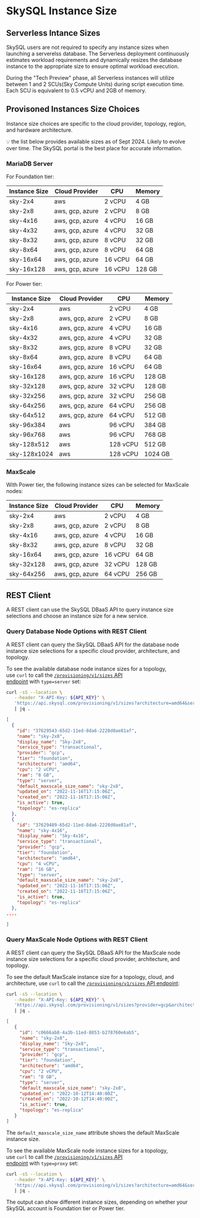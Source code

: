 # SkySQL Instance Size 

## Serverless Intance Sizes


SkySQL users are not required to specify any instance sizes when launching a serverelss database. 
The Serverless deployment continuously estimates workload requirements and dynamically resizes the database instance to the appropriate size to ensure optimal workload execution.

During the "Tech Preview" phase, all Serverless instances will utilize between 1 and 2 SCUs(Sky Compute Units) during script execution time. Each SCU is equivalent to 0.5 vCPU and 2GB of memory.

## Provisoned Instances Size Choices

Instance size choices are specific to the cloud provider, topology, region, and hardware architecture.

<aside>
💡 the list below provides available sizes as of Sept 2024. Likely to evolve over time. The SkySQL portal is the best place for accurate information.
</aside>

### MariaDB Server

For Foundation tier:

| Instance Size | Cloud Provider | CPU | Memory |
| --- | --- | --- | --- |
| sky-2x4 | aws | 2 vCPU | 4 GB |
| sky-2x8 | aws, gcp, azure | 2 vCPU | 8 GB |
| sky-4x16 | aws, gcp, azure | 4 vCPU | 16 GB |
| sky-4x32 | aws, gcp, azure | 4 vCPU | 32 GB |
| sky-8x32 | aws, gcp, azure | 8 vCPU | 32 GB |
| sky-8x64 | aws, gcp, azure | 8 vCPU | 64 GB |
| sky-16x64 | aws, gcp, azure | 16 vCPU | 64 GB |
| sky-16x128 | aws, gcp, azure | 16 vCPU | 128 GB |

For Power tier:

| Instance Size | Cloud Provider | CPU | Memory |
| --- | --- | --- | --- |
| sky-2x4 | aws | 2 vCPU | 4 GB |
| sky-2x8 | aws, gcp, azure | 2 vCPU | 8 GB |
| sky-4x16 | aws, gcp, azure | 4 vCPU | 16 GB |
| sky-4x32 | aws, gcp, azure | 4 vCPU | 32 GB |
| sky-8x32 | aws, gcp, azure | 8 vCPU | 32 GB |
| sky-8x64 | aws, gcp, azure | 8 vCPU | 64 GB |
| sky-16x64 | aws, gcp, azure | 16 vCPU | 64 GB |
| sky-16x128 | aws, gcp, azure | 16 vCPU | 128 GB |
| sky-32x128 | aws, gcp, azure | 32 vCPU | 128 GB |
| sky-32x256 | aws, gcp, azure | 32 vCPU | 256 GB |
| sky-64x256 | aws, gcp, azure | 64 vCPU | 256 GB |
| sky-64x512 | aws, gcp, azure | 64 vCPU | 512 GB |
| sky-96x384 | aws | 96 vCPU | 384 GB |
| sky-96x768 | aws | 96 vCPU | 768 GB |
| sky-128x512 | aws | 128 vCPU | 512 GB |
| sky-128x1024 | aws | 128 vCPU | 1024 GB |

### **MaxScale**

With Power tier, the following instance sizes can be selected for MaxScale nodes:

| Instance Size | Cloud Provider | CPU | Memory |
| --- | --- | --- | --- |
| sky-2x4 | aws | 2 vCPU | 4 GB |
| sky-2x8 | aws, gcp, azure | 2 vCPU | 8 GB |
| sky-4x16 | aws, gcp, azure | 4 vCPU | 16 GB |
| sky-8x32 | aws, gcp, azure | 8 vCPU | 32 GB |
| sky-16x64 | aws, gcp, azure | 16 vCPU | 64 GB |
| sky-32x128 | aws, gcp, azure | 32 vCPU | 128 GB |
| sky-64x256 | aws, gcp, azure | 64 vCPU | 256 GB |

## REST Client

A REST client can use the SkySQL DBaaS API to query instance size selections and choose an instance size for a new service.

### **Query Database Node Options with REST Client**

A REST client can query the SkySQL DBaaS API for the database node instance size selections for a specific cloud provider, architecture, and topology.

To see the available database node instance sizes for a topology, use `curl` to call the [`/provisioning/v1/sizes` API endpoint](https://apidocs.skysql.com/#/Offering/get_provisioning_v1_sizes) with `type=server` set:

```bash
curl -sS --location \
   --header "X-API-Key: ${API_KEY}" \
   'https://api.skysql.com/provisioning/v1/sizes?architecture=amd64&service_type=transactional&provider=gcp&topology=es-replica&type=server' \
   | jq .
```

```json
[
  {
    "id": "37629543-65d2-11ed-8da6-2228d0ae81af",
    "name": "sky-2x8",
    "display_name": "Sky-2x8",
    "service_type": "transactional",
    "provider": "gcp",
    "tier": "foundation",
    "architecture": "amd64",
    "cpu": "2 vCPU",
    "ram": "8 GB",
    "type": "server",
    "default_maxscale_size_name": "sky-2x8",
    "updated_on": "2022-11-16T17:15:06Z",
    "created_on": "2022-11-16T17:15:06Z",
    "is_active": true,
    "topology": "es-replica"
  },
  {
    "id": "37629489-65d2-11ed-8da6-2228d0ae81af",
    "name": "sky-4x16",
    "display_name": "Sky-4x16",
    "service_type": "transactional",
    "provider": "gcp",
    "tier": "foundation",
    "architecture": "amd64",
    "cpu": "4 vCPU",
    "ram": "16 GB",
    "type": "server",
    "default_maxscale_size_name": "sky-2x8",
    "updated_on": "2022-11-16T17:15:06Z",
    "created_on": "2022-11-16T17:15:06Z",
    "is_active": true,
    "topology": "es-replica"
  },
....

]
```

### **Query MaxScale Node Options with REST Client**

A REST client can query the SkySQL DBaaS API for the MaxScale node instance size selections for a specific cloud provider, architecture, and topology.

To see the default MaxScale instance size for a topology, cloud, and architecture, use `curl` to call the [`/provisioning/v1/sizes` API endpoint](https://apidocs.skysql.com/#/Offering/get_provisioning_v1_sizes):

```bash
curl -sS --location \
   --header "X-API-Key: ${API_KEY}" \
   'https://api.skysql.com/provisioning/v1/sizes?provider=gcp&architecture=amd64&topology=es-replica' \
   | jq .
```

```json
[
   {
     "id": "c0666ab8-4a3b-11ed-8853-b278760e6ab5",
     "name": "sky-2x8",
     "display_name": "Sky-2x8",
     "service_type": "transactional",
     "provider": "gcp",
     "tier": "foundation",
     "architecture": "amd64",
     "cpu": "2 vCPU",
     "ram": "8 GB",
     "type": "server",
     "default_maxscale_size_name": "sky-2x8",
     "updated_on": "2022-10-12T14:40:00Z",
     "created_on": "2022-10-12T14:40:00Z",
     "is_active": true,
     "topology": "es-replica"
   }
]
```

The `default_maxscale_size_name` attribute shows the default MaxScale instance size.

To see the available MaxScale node instance sizes for a topology, use `curl` to call the [`/provisioning/v1/sizes` API endpoint](https://apidocs.skysql.com/#/Offering/get_provisioning_v1_sizes) with `type=proxy` set:

```bash
curl -sS --location \
   --header "X-API-Key: ${API_KEY}" \
   'https://api.skysql.com/provisioning/v1/sizes?architecture=amd64&service_type=transactional&provider=gcp&topology=es-replica&type=proxy' \
   | jq .
```

The output can show different instance sizes, depending on whether your SkySQL account is Foundation tier or Power tier.